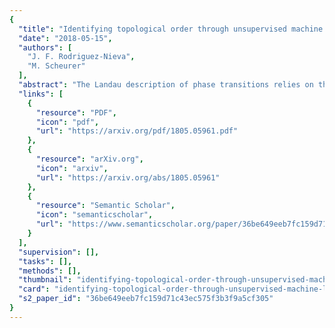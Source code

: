 ```yaml
---
{
  "title": "Identifying topological order through unsupervised machine learning",
  "date": "2018-05-15",
  "authors": [
    "J. F. Rodriguez-Nieva",
    "M. Scheurer"
  ],
  "abstract": "The Landau description of phase transitions relies on the identification of a local order parameter that indicates the onset of a symmetry-breaking phase. In contrast, topological phase transitions evade this paradigm and, as a result, are harder to identify. Recently, machine learning techniques have been shown to be capable of characterizing topological order in the presence of human supervision. Here, we propose an unsupervised approach based on diffusion maps that learns topological phase transitions from raw data without the need for manual feature engineering. Using bare spin configurations as input, the approach is shown to be capable of classifying samples of the two-dimensional XY model by winding number and capture the Berezinskii–Kosterlitz–Thouless transition. We also demonstrate the success of the approach on the Ising gauge theory, another paradigmatic model with topological order. In addition, a connection between the output of diffusion maps and the eigenstates of a quantum-well Hamiltonian is derived. Topological classification via diffusion maps can therefore enable fully unsupervised studies of exotic phases of matter.Machine learning techniques have latterly gained currency in condensed-matter physics, for example by identifying phase transitions. An unsupervised machine learning algorithm that identifies topological order is now demonstrated.",
  "links": [
    {
      "resource": "PDF",
      "icon": "pdf",
      "url": "https://arxiv.org/pdf/1805.05961.pdf"
    },
    {
      "resource": "arXiv.org",
      "icon": "arxiv",
      "url": "https://arxiv.org/abs/1805.05961"
    },
    {
      "resource": "Semantic Scholar",
      "icon": "semanticscholar",
      "url": "https://www.semanticscholar.org/paper/36be649eeb7fc159d71c43ec575f3b3f9a5cf305"
    }
  ],
  "supervision": [],
  "tasks": [],
  "methods": [],
  "thumbnail": "identifying-topological-order-through-unsupervised-machine-learning-thumb.jpg",
  "card": "identifying-topological-order-through-unsupervised-machine-learning-card.jpg",
  "s2_paper_id": "36be649eeb7fc159d71c43ec575f3b3f9a5cf305"
}
---
```


